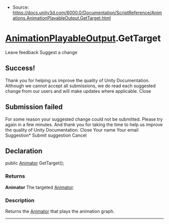* Source: https://docs.unity3d.com/6000.0/Documentation/ScriptReference/Animations.AnimationPlayableOutput.GetTarget.html

#  [AnimationPlayableOutput](https://docs.unity3d.com/6000.0/Documentation/ScriptReference/Animations.AnimationPlayableOutput.html).GetTarget
Leave feedback
Suggest a change
## Success!
Thank you for helping us improve the quality of Unity Documentation. Although we cannot accept all submissions, we do read each suggested change from our users and will make updates where applicable.
Close
## Submission failed
For some reason your suggested change could not be submitted. Please <a>try again</a> in a few minutes. And thank you for taking the time to help us improve the quality of Unity Documentation.
Close
Your name Your email Suggestion* Submit suggestion
Cancel
## Declaration
public [Animator](https://docs.unity3d.com/6000.0/Documentation/ScriptReference/Animator.html) GetTarget(); 
### Returns
**Animator** The targeted [Animator](https://docs.unity3d.com/6000.0/Documentation/ScriptReference/Animator.html). 
### Description
Returns the [Animator](https://docs.unity3d.com/6000.0/Documentation/ScriptReference/Animator.html) that plays the animation graph.
* * *
